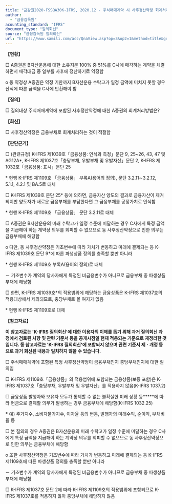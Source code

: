 ```yaml
---
title: "금감원2020-FSSQA30K-IFRS, 2020.12 - 주식매매계약 시 사후정산약정 회계처리 (회신일 '13.7.22.)"
author:
  - "금융감독원"
acounting_standard: "IFRS"
document_type: "질의회신"
source: "금융감독원 질의회신"
url: "https://www.samili.com/acc/QnaView.asp?op=3&op2=1&method=title&group=2122-15;1&orgcode=1&searchword=&page=2&code=%EA%B8%88%EA%B0%90%EC%9B%902020%2DFSSQA30%5FK%2DIFRS%3A20201229"
---
```

**【현황】**

□ A증권은 B자산운용에 대한 소유지분 100% 중 51%를 C사에 매각하는 계약을 체결하면서 매각대금 중 일부를 사후에 정산하기로 약정함

o 동 약정상 A증권은 약정 기한까지 B자산운용 수탁고가 일정 금액에 미치지 못할 경우 산식에 따른 금액을 C사에 반환해야 함

  
**【질의】**

□ 질의대상 주식매매계약에 포함된 사후정산약정에 대한 A증권의 회계처리방법은?

  
  

**【회신】**

□ 사후정산약정은 금융부채로 회계처리하는 것이 적절함

  
  

**【판단근거】**

□ (관련규정) K-IFRS 제1039호「금융상품: 인식과 측정」문단 9, 25~26, 43, 47 및 AG12A\*, K-IFRS 제1037호「충당부채, 우발부채 및 우발자산」문단 2, K-IFRS 제1032호「금융상품: 표시」문단 25

\* 현행 K-IFRS 제1109호 「금융상품」 부록A(용어의 정의), 문단 3.2.11∼3.2.12, 5.1.1, 4.2.1 및 BA.5로 대체

  

□ K-IFRS 제1039호 문단 25\* 등에 의하면, 금융자산 양도의 결과로 금융자산이 제거되지만 양도자가 새로운 금융부채를 부담한다면 그 금융부채를 공정가치로 인식함

\* 현행 K-IFRS 제1109호 「금융상품」 문단 3.2.11로 대체

  

□ A증권은 B자산운용의 미래 수탁고가 일정 수준에 미달하는 경우 C사에게 특정 금액을 지급해야 하는 계약상 의무를 회피할 수 없으므로 동 사후정산약정으로 인한 의무는 금융부채에 해당함

o 다만, 동 사후정산약정은 기초변수에 따라 가치가 변동하고 미래에 결제되는 등 K-IFRS 제1039호 문단 9\*에 따른 파생상품 정의를 충족할 뿐만 아니라

\* 현행 K-IFRS 제1109호 부록A(용어의 정의)로 대체

－ 기초변수가 계약의 당사자에게 특정된 비금융변수가 아니므로 금융부채 중 파생상품부채에 해당함

  

□ 한편, K-IFRS 제1039호\*의 적용범위에 해당하는 금융상품은 K-IFRS 제1037호의 적용대상에서 제외되므로, 충당부채로 볼 여지가 없음

\* 현행 K-IFRS 제1109호로 대체

  
**【참고자료】**

**이 참고자료는 'K-IFRS 질의회신'에 대한 이용자의 이해를 돕기 위해 과거 질의회신 과정에서 검토된 사항 및 관련 기준서 등을 공개시점일 현재 적용되는 기준으로 재정리한 것입니다. 동 참고자료는 'K-IFRS 질의회신'에 포함되지 않으며 관련 기준서 제ㆍ개정 등으로 과거 회신된 내용과 일치하지 않을 수 있습니다.**

  

□ 주식매매계약에 포함된 특정 사후정산약정이 금융부채인지 충당부채인지에 대한 질의임

  

□ K-IFRS 제1109호「금융상품」의 적용범위에 포함되는 금융상품(보증 포함)은 K-IFRS 제1037호「충당부채, 우발부채 및 우발자산」를 적용하지 않음(K-IFRS 1037.2)

  

□ 금융상품 발행자와 보유자 모두가 통제할 수 없는 불확실한 미래 상황 등**\***에 따라 현금으로 결제할 의무가 발생하는 경우 금융부채에 해당함(K-IFRS 1032.25)

**\*** 예) 주가지수, 소비자물가지수, 이자율 등의 변동, 발행자의 미래수익, 순이익, 부채비율 등

  

□ 본 질의의 경우 A증권은 B자산운용의 미래 수탁고가 일정 수준에 미달하는 경우 C사에게 특정 금액을 지급해야 하는 계약상 의무를 회피할 수 없으므로 동 사후정산약정으로 인한 의무는 금융부채에 해당함

o 또한 사후정산약정은 기초변수에 따라 가치가 변동하고 미래에 결제되는 등 K-IFRS 제1109호에 따른 파생상품 정의를 충족할 뿐만 아니라

－ 기초변수가 계약의 당사자에게 특정된 비금융변수가 아니므로 금융부채 중 파생상품부채에 해당함

  

□ K-IFRS 제1037호 문단 2에 따라 K-IFRS 제1109호의 적용범위에 포함되므로 K-IFRS 제1037호를 적용하지 않아 충당부채에 해당하지 않음
